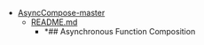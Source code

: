 - <a href = "E:\Node_projects\Node_Way\ArchivTSH_2\ArhivTimur_2\AsyncCompose-master\cat.AsyncCompose-master\dir.AsyncCompose-master.md">AsyncCompose-master</a>
    - <a href = "E:\Node_projects\Node_Way\ArchivTSH_2\ArhivTimur_2\AsyncCompose-master\README.md">README.md</a>
        - *## Asynchronous Function Composition
